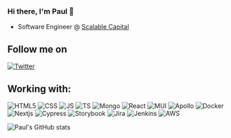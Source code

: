 ### Hi there, I'm Paul 👋

- Software Engineer @ [Scalable Capital](https://scalable.capital)

## Follow me on 
[![Twitter](https://img.shields.io/twitter/url/https/twitter.com/Paul_Wittchen.svg?style=social&label=Follow%20%40Paul_Wittchen)](https://twitter.com/Paul_Wittchen) 


## Working with:
![HTML5](https://img.shields.io/badge/HTML5-E34F26?style=for-the-badge&logo=html5&logoColor=white)
![CSS](https://img.shields.io/badge/CSS3-1572B6?style=for-the-badge&logo=css3&logoColor=white)
![JS](https://img.shields.io/badge/JavaScript-323330?style=for-the-badge&logo=javascript&logoColor=F7DF1E)
![TS](https://img.shields.io/badge/TypeScript-007ACC?style=for-the-badge&logo=typescript&logoColor=white)
![Mongo](https://img.shields.io/badge/MongoDB-white?style=for-the-badge&logo=mongodb&logoColor=4EA94B)
![React](https://img.shields.io/badge/React-20232A?style=for-the-badge&logo=react&logoColor=61DAFB)
![MUI](https://img.shields.io/badge/Material--UI-0081CB?style=for-the-badge&logo=material-ui&logoColor=white)
![Apollo](https://img.shields.io/badge/Apollo%20GraphQL-311C87?&style=for-the-badge&logo=Apollo%20GraphQL&logoColor=white)
![Docker](https://img.shields.io/badge/Docker-2CA5E0?style=for-the-badge&logo=docker&logoColor=white)
![Nextjs](https://img.shields.io/badge/next.js-000000?style=for-the-badge&logo=nextdotjs&logoColor=white)
![Cypress](https://img.shields.io/badge/Cypress-17202C?style=for-the-badge&logo=cypress&logoColor=white)
![Storybook](https://img.shields.io/badge/storybook-FF4785?style=for-the-badge&logo=storybook&logoColor=white)
![Jira](https://img.shields.io/badge/Jira-0052CC?style=for-the-badge&logo=Jira&logoColor=white)
![Jenkins](https://img.shields.io/badge/Jenkins-D24939?style=for-the-badge&logo=Jenkins&logoColor=white)
![AWS](https://img.shields.io/badge/Amazon_AWS-232F3E?style=for-the-badge&logo=amazon-aws&logoColor=white)

![Paul's GitHub stats](https://github-readme-stats.vercel.app/api?username=paul-wittchen&show_icons=true&count_private=true)
